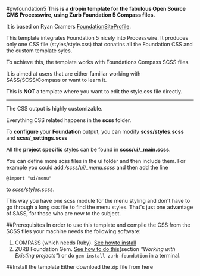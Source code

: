 #pwfoundation5
**This is a dropin template for the fabulous Open Source CMS Processwire, using Zurb Foundation 5 Compass files.**

It is based on Ryan Cramers [FoundationSiteProfile](https://github.com/ryancramerdesign/FoundationSiteProfile).

This template integrates Foundation 5 nicely into Processwire. It produces only one CSS file (styles/style.css) that conatins all the Foundation CSS and the custom template syles.

To achieve this, the template works with Foundations Compass SCSS files.

It is aimed at users that are either familiar working with SASS/SCSS/Compass or want to learn it.

This is __NOT__ a template where you want to edit the style.css file directly.

---

The CSS output is highly customizable.

Everything CSS related happens in the **scss** folder.

To **configure** your **Foundation** output, you can modify **scss/styles.scss** and **scss/_settings.scss**

All the **project specific** styles can be found in **scss/ui/_main.scss**.

You can define more scss files in the ui folder and then include them.
For example you could add */scss/ui/_menu.scss* and then add the line

```@import "ui/menu"```

to *scss/styles.scss*.

This way you have one scss module for the menu styling and don't have to go through a long css file to find the menu styles. That's just one advantage of SASS, for those who are new to the subject.

##Prerequisites
In order to use this template and compile the CSS from the SCSS files your machine needs the following software:
1. COMPASS (which needs Ruby). [See howto install](http://compass-style.org/install/)
2. ZURB Foundation Gem. [See how to do this](http://foundation.zurb.com/docs/v/4.3.2/sass.html)(section *"Working with Existing projects"*) or do `gem install zurb-foundation` in a terminal.

##Install the template
Either download the zip file from here
